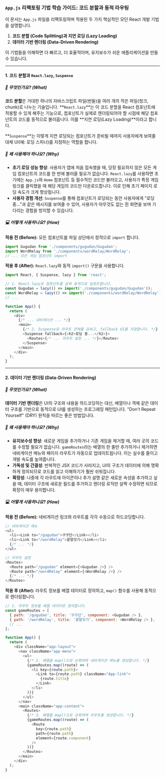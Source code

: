 ### `App.js` 리팩토링 기법 학습 가이드: 코드 분할과 동적 라우팅

이 문서는 `App.js` 파일을 리팩토링하며 적용된 두 가지 핵심적인 모던 React 개발 기법을 설명합니다.

1.  **코드 분할 (Code Splitting)과 지연 로딩 (Lazy Loading)**
2.  **데이터 기반 렌더링 (Data-Driven Rendering)**

이 기법들을 이해하면 더 빠르고, 더 효율적이며, 유지보수가 쉬운 애플리케이션을 만들 수 있습니다.

---

#### 1. 코드 분할과 `React.lazy`, `Suspense`

##### 🧐 무엇인가요? (What)

**코드 분할**은 거대한 하나의 자바스크립트 파일(번들)을 여러 개의 작은 파일(청크, chunk)로 나누는 기술입니다. **`React.lazy`**는 이 코드 분할을 React 컴포넌트에 적용할 수 있게 해주는 기능으로, 컴포넌트가 실제로 렌더링되어야 할 시점에 해당 컴포넌트의 코드를 동적으로 불러옵니다. 이를 **지연 로딩(Lazy Loading)**이라고 합니다.

**`Suspense`**는 이렇게 지연 로딩되는 컴포넌트가 준비될 때까지 사용자에게 보여줄 대체 UI(예: 로딩 스피너)를 지정하는 역할을 합니다.

##### 🤔 왜 사용해야 하나요? (Why)

- **초기 로딩 성능 향상**: 사용자가 앱에 처음 접속했을 때, 당장 필요하지 않은 모든 게임 컴포넌트의 코드를 한 번에 불러올 필요가 없습니다. `React.lazy`를 사용하면 초기에는 `App.js`와 `Home` 컴포넌트 등 필수적인 코드만 불러오고, 사용자가 특정 게임 링크를 클릭했을 때 해당 게임의 코드만 다운로드합니다. 이로 인해 초기 페이지 로딩 속도가 크게 향상됩니다.
- **사용자 경험 개선**: `Suspense`를 통해 컴포넌트가 로딩되는 동안 사용자에게 "로딩 중..."과 같은 메시지를 보여줄 수 있어, 사용자가 아무것도 없는 흰 화면을 보며 기다리는 경험을 방지할 수 있습니다.

##### 💻 어떻게 사용하나요? (How)

**적용 전 (Before):** 모든 컴포넌트를 파일 상단에서 정적으로 `import` 합니다.

```javascript
import Gugudan from './components/gugudan/Gugudan';
import WordRelay from './components/wordRelay/WordRelay';
// ... 모든 게임 컴포넌트 import
```

**적용 후 (After):** `React.lazy`와 동적 `import()` 구문을 사용합니다.

```javascript
import React, { Suspense, lazy } from 'react';

// 1. React.lazy로 컴포넌트를 감싸 동적으로 임포트합니다.
const Gugudan = lazy(() => import('./components/gugudan/Gugudan'));
const WordRelay = lazy(() => import('./components/wordRelay/WordRelay'));
// ...

function App() {
  return (
    <div>
      {/* ... 네비게이션 ... */}
      <main>
        {/* 2. Suspense로 라우트 전체를 감싸고, fallback UI를 지정합니다. */}
        <Suspense fallback={<h2>로딩 중...</h2>}>
          <Routes>{/* ... 라우트 설정 ... */}</Routes>
        </Suspense>
      </main>
    </div>
  );
}
```

---

#### 2. 데이터 기반 렌더링 (Data-Driven Rendering)

##### 🧐 무엇인가요? (What)

**데이터 기반 렌더링**은 UI의 구조와 내용을 하드코딩하는 대신, 배열이나 객체 같은 데이터 구조를 기반으로 동적으로 UI를 생성하는 프로그래밍 패턴입니다. "Don't Repeat Yourself" (DRY) 원칙을 따르는 좋은 방법입니다.

##### 🤔 왜 사용해야 하나요? (Why)

- **유지보수성 향상**: 새로운 게임을 추가하거나 기존 게임을 제거할 때, 여러 곳의 코드를 수정할 필요가 없습니다. `gameRoutes`라는 배열의 한 줄만 추가하거나 제거하면 네비게이션 메뉴와 페이지 라우트가 자동으로 업데이트됩니다. 이는 실수를 줄이고 개발 속도를 높여줍니다.
- **가독성 및 간결성**: 반복적인 JSX 코드가 사라지고, UI의 구조가 데이터에 의해 명확하게 정의되므로 코드를 읽고 이해하기가 훨씬 쉬워집니다.
- **확장성**: 나중에 각 라우트에 아이콘이나 추가 설명 같은 새로운 속성을 추가하고 싶을 때, 데이터 구조에 새로운 필드를 추가하고 렌더링 로직만 살짝 수정하면 되므로 확장이 매우 용이합니다.

##### 💻 어떻게 사용하나요? (How)

**적용 전 (Before):** 네비게이션 링크와 라우트를 각각 수동으로 하드코딩합니다.

```javascript
// 네비게이션 메뉴
<ul>
  <li><Link to="/gugudan">구구단</Link></li>
  <li><Link to="/wordRelay">끝말잇기</Link></li>
  {/* ... */}
</ul>

// 라우트 설정
<Routes>
  <Route path="/gugudan" element={<Gugudan />} />
  <Route path="/wordRelay" element={<WordRelay />} />
  {/* ... */}
</Routes>
```

**적용 후 (After):** 라우트 정보를 배열 데이터로 정의하고, `map()` 함수를 사용해 동적으로 렌더링합니다.

```javascript
// 1. 라우트 정보를 배열 데이터로 정의합니다.
const gameRoutes = [
  { path: '/gugudan', title: '구구단', component: <Gugudan /> },
  { path: '/wordRelay', title: '끝말잇기', component: <WordRelay /> },
  // ...
];

function App() {
  return (
    <div className="app-layout">
      <nav className="app-menu">
        <ul>
          {/* 2. 배열을 map()으로 순회하며 네비게이션 메뉴를 생성합니다. */}
          {gameRoutes.map((route) => (
            <li key={route.path}>
              <Link to={route.path} className="App-link">
                {route.title}
              </Link>
            </li>
          ))}
        </ul>
      </nav>
      <main className="app-content">
        <Routes>
          {/* 3. 배열을 map()으로 순회하며 라우트를 생성합니다. */}
          {gameRoutes.map((route) => (
            <Route
              key={route.path}
              path={route.path}
              element={route.component}
            />
          ))}
        </Routes>
      </main>
    </div>
  );
}
```
